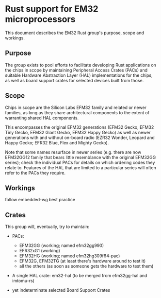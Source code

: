 # Rust support for EM32 microprocessors

This document describes the EM32 Rust group's purpose, scope and workings.

## Purpose

The group exists to pool efforts to facilitate developing Rust applications on the chips in scope
by maintaining Peripheral Access Crates (PACs) and suitable Hardware Abstraction Layer (HAL) implementations for the chips,
as well as board support crates for selected devices built from those.

## Scope

Chips in scope are the Silicon Labs EFM32 family and related or newer families,
as long as they share architectural components to the extent of warranting shared HAL components.

This encompasses the original EFM32 generations
(EFM32 Gecko, EFM32 Tiny Gecko, EFM32 Giant Gecko, EFM32 Happy Gecko)
as well as newer generations with and without on-board radio
(EZR32 Wonder, Leopard and Happy Gecko; EFR32 Blue, Flex and Mighty Gecko).

Note that some names resurface in newer series
(e.g. there are now EFM32GG12 family that bears little resemblance with the original EFM32GG series);
check the individual PACs for details on which ordering codes they relate to.
Features of the HAL that are limited to a particular series will often refer to the PACs they require.

## Workings

follow embedded-wg best practice

## Crates

This group will, eventually, try to maintain:

* PACs:
  * EFM32GG (working; named efm32gg990)
  * EFR32xG1 (working)
  * EFM32HG (working; named efm32hg309f64-pac)
  * EFM32G, EFM32TG (at least there's hardware around to test it)
  * all the others (as soon as someone gets the hardware to test them)

* A single HAL crate: em32-hal (to be merged from efm32gg-hal and imtomu-rs)

* yet indeterminate selected Board Support Crates
